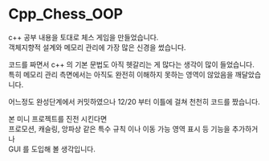 # Cpp_Chess_OOP

c++ 공부 내용을 토대로 체스 게임을 만들었습니다.   
객체지향적 설계와 메모리 관리에 가장 많은 신경을 썼습니다.

코드를 짜면서 c++ 의 기본 문법도 아직 헷갈리는 게 많다는 생각이 많이 들었습니다.   
특히 메모리 관리 측면에서는 아직도 완전히 이해하지 못하는 영역이 않았음을 깨달았습니다.

어느정도 완성단계에서 커밋하였으나 12/20 부터 이틀에 걸쳐 천천히 코드를 짰습니다.   

본 미니 프로젝트를 진전 시킨다면   
프로모션, 캐슬링, 앙파상 같은 특수 규칙 이나 이동 가능 영역 표시 등 기능을 추가하거나    
GUI 를 도입해 볼 생각입니다.
